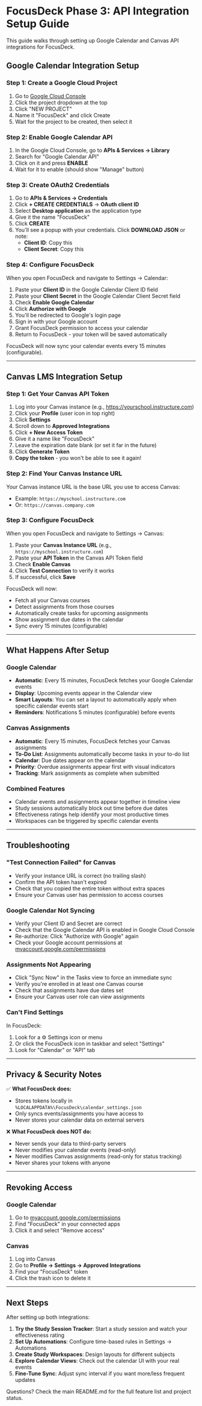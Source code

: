 # FocusDeck Phase 3: API Integration Setup Guide

This guide walks through setting up Google Calendar and Canvas API integrations for FocusDeck.

## Google Calendar Integration Setup

### Step 1: Create a Google Cloud Project

1. Go to [Google Cloud Console](https://console.cloud.google.com/)
2. Click the project dropdown at the top
3. Click "NEW PROJECT"
4. Name it "FocusDeck" and click Create
5. Wait for the project to be created, then select it

### Step 2: Enable Google Calendar API

1. In the Google Cloud Console, go to **APIs & Services → Library**
2. Search for "Google Calendar API"
3. Click on it and press **ENABLE**
4. Wait for it to enable (should show "Manage" button)

### Step 3: Create OAuth2 Credentials

1. Go to **APIs & Services → Credentials**
2. Click **+ CREATE CREDENTIALS** → **OAuth client ID**
3. Select **Desktop application** as the application type
4. Give it the name "FocusDeck"
5. Click **CREATE**
6. You'll see a popup with your credentials. Click **DOWNLOAD JSON** or note:
   - **Client ID**: Copy this
   - **Client Secret**: Copy this

### Step 4: Configure FocusDeck

When you open FocusDeck and navigate to Settings → Calendar:

1. Paste your **Client ID** in the Google Calendar Client ID field
2. Paste your **Client Secret** in the Google Calendar Client Secret field
3. Check **Enable Google Calendar**
4. Click **Authorize with Google**
5. You'll be redirected to Google's login page
6. Sign in with your Google account
7. Grant FocusDeck permission to access your calendar
8. Return to FocusDeck - your token will be saved automatically

FocusDeck will now sync your calendar events every 15 minutes (configurable).

---

## Canvas LMS Integration Setup

### Step 1: Get Your Canvas API Token

1. Log into your Canvas instance (e.g., https://yourschool.instructure.com)
2. Click your **Profile** (user icon in top right)
3. Click **Settings**
4. Scroll down to **Approved Integrations**
5. Click **+ New Access Token**
6. Give it a name like "FocusDeck"
7. Leave the expiration date blank (or set it far in the future)
8. Click **Generate Token**
9. **Copy the token** - you won't be able to see it again!

### Step 2: Find Your Canvas Instance URL

Your Canvas instance URL is the base URL you use to access Canvas:
- Example: `https://myschool.instructure.com`
- Or: `https://canvas.company.com`

### Step 3: Configure FocusDeck

When you open FocusDeck and navigate to Settings → Canvas:

1. Paste your **Canvas Instance URL** (e.g., `https://myschool.instructure.com`)
2. Paste your **API Token** in the Canvas API Token field
3. Check **Enable Canvas**
4. Click **Test Connection** to verify it works
5. If successful, click **Save**

FocusDeck will now:
- Fetch all your Canvas courses
- Detect assignments from those courses
- Automatically create tasks for upcoming assignments
- Show assignment due dates in the calendar
- Sync every 15 minutes (configurable)

---

## What Happens After Setup

### Google Calendar
- **Automatic**: Every 15 minutes, FocusDeck fetches your Google Calendar events
- **Display**: Upcoming events appear in the Calendar view
- **Smart Layouts**: You can set a layout to automatically apply when specific calendar events start
- **Reminders**: Notifications 5 minutes (configurable) before events

### Canvas Assignments
- **Automatic**: Every 15 minutes, FocusDeck fetches your Canvas assignments
- **To-Do List**: Assignments automatically become tasks in your to-do list
- **Calendar**: Due dates appear on the calendar
- **Priority**: Overdue assignments appear first with visual indicators
- **Tracking**: Mark assignments as complete when submitted

### Combined Features
- Calendar events and assignments appear together in timeline view
- Study sessions automatically block out time before due dates
- Effectiveness ratings help identify your most productive times
- Workspaces can be triggered by specific calendar events

---

## Troubleshooting

### "Test Connection Failed" for Canvas
- Verify your instance URL is correct (no trailing slash)
- Confirm the API token hasn't expired
- Check that you copied the entire token without extra spaces
- Ensure your Canvas user has permission to access courses

### Google Calendar Not Syncing
- Verify your Client ID and Secret are correct
- Check that the Google Calendar API is enabled in Google Cloud Console
- Re-authorize: Click "Authorize with Google" again
- Check your Google account permissions at [myaccount.google.com/permissions](https://myaccount.google.com/permissions)

### Assignments Not Appearing
- Click "Sync Now" in the Tasks view to force an immediate sync
- Verify you're enrolled in at least one Canvas course
- Check that assignments have due dates set
- Ensure your Canvas user role can view assignments

### Can't Find Settings
In FocusDeck:
1. Look for a ⚙️ Settings icon or menu
2. Or click the FocusDeck icon in taskbar and select "Settings"
3. Look for "Calendar" or "API" tab

---

## Privacy & Security Notes

✅ **What FocusDeck does:**
- Stores tokens locally in `%LOCALAPPDATA%\FocusDeck\calendar_settings.json`
- Only syncs events/assignments you have access to
- Never stores your calendar data on external servers

❌ **What FocusDeck does NOT do:**
- Never sends your data to third-party servers
- Never modifies your calendar events (read-only)
- Never modifies Canvas assignments (read-only for status tracking)
- Never shares your tokens with anyone

---

## Revoking Access

### Google Calendar
1. Go to [myaccount.google.com/permissions](https://myaccount.google.com/permissions)
2. Find "FocusDeck" in your connected apps
3. Click it and select "Remove access"

### Canvas
1. Log into Canvas
2. Go to **Profile → Settings → Approved Integrations**
3. Find your "FocusDeck" token
4. Click the trash icon to delete it

---

## Next Steps

After setting up both integrations:

1. **Try the Study Session Tracker**: Start a study session and watch your effectiveness rating
2. **Set Up Automations**: Configure time-based rules in Settings → Automations
3. **Create Study Workspaces**: Design layouts for different subjects
4. **Explore Calendar Views**: Check out the calendar UI with your real events
5. **Fine-Tune Sync**: Adjust sync interval if you want more/less frequent updates

Questions? Check the main README.md for the full feature list and project status.
